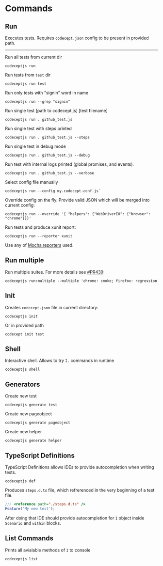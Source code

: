 # Commands

## Run

Executes tests. Requires `codecept.json` config to be present in provided path.

---

Run all tests from current dir

```
codeceptjs run
```

Run tests from `test` dir

```
codeceptjs run test
```

Run only tests with "signin" word in name

```
codeceptjs run --grep "signin"
```

Run single test [path to codecept.js] [test filename]

```
codeceptjs run . github_test.js
```

Run single test with steps printed

```
codeceptjs run . github_test.js --steps
```

Run single test in debug mode

```
codeceptjs run . github_test.js --debug
```

Run test with internal logs printed (global promises, and events).

```
codeceptjs run . github_test.js --verbose
```

Select config file manually

```
codeceptjs run --config my.codecept.conf.js`
```

Override config on the fly. Provide valid JSON which will be merged into current config:

```
codeceptjs run --override '{ "helpers": {"WebDriverIO": {"browser": "chrome"}}}'
```

Run tests and produce xunit report:

```
codeceptjs run --reporter xunit
```

Use any of [Mocha reporters](https://github.com/mochajs/mocha/tree/master/lib/reporters) used.


## Run multiple

Run multiple suites. For more details see [#PR439](https://github.com/Codeception/CodeceptJS/pull/439):

```
codeceptjs run:multiple --multiple 'chrome: smoke; firefox: regression
```

## Init

Creates `codecept.json` file in current directory:

```
codeceptjs init
```

Or in provided path

```
codecept init test
```

## Shell

Interactive shell. Allows to try `I.` commands in runtime

```
codeceptjs shell
```

## Generators

Create new test

```
codeceptjs generate test
```

Create new pageobject

```
codeceptjs generate pageobject
```

Create new helper

```
codeceptjs generate helper
```

## TypeScript Definitions

TypeScript Definitions allows IDEs to provide autocompletion when writing tests.

```
codeceptjs def
```

Produces `steps.d.ts` file, which refrerenced in the very beginning of a test file.

```js
/// <reference path="./steps.d.ts" />
Feature('My new test');
```

After doing that IDE should provide autocompletion for `I` object inside `Scenario` and `within` blocks.

## List Commands

Prints all avialable methods of `I` to console

```
codeceptjs list
```
